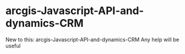 # arcgis-Javascript-API-and-dynamics-CRM
New to this:  arcgis-Javascript-API-and-dynamics-CRM Any help will be useful
